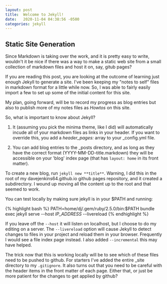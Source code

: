 ```yaml
---
layout: post
title:  Welcome to Jekyll!
date:   2020-11-04 04:38:56 -0500
categories: jekyll
---
```


## Static Site Generation

Since Markdown is taking over the work, and it is pretty easy to write,
wouldn't it be nice if there was a way to make a static web site from
a small collection of markdown files and host it on, say, gitub pages?

If you are reading this post, you are looking at the outcome of learning
just enough Jekyll to generate a site.  I've been keeping my "notes to self"
files in markdown format for a little while now.  So, I was able to fairly
easily import a few to set up some of the initial content for this site.

My plan, going forward, will be to record my progress as blog entries
but also to publish more of my notes files as *Howtos* on this site.

So, what is important to know about Jekyll?  

1. It (assuming you pick the
minima theme, like I did) will automatically incude all of your markdown
files as links in your header.  If you want to override this, you add
a *header_pages:* array to your \_config.yml file.

2. You can add blog entries to the \_posts directory, and as long as they
have the correct format (YYYY-MM-DD-title.markdown) they will be accessible
on your 'blog' index page (that has `layout: home` in its front matter).

To create a new blog, run `jekyll new **title**`.  Warning, I did this in
the root of my davejenkins64.github.io github pages repository, and it
created a subdirectory.  I wound up moving all the content up to the root
and that seemed to work.

You can test locally by making sure jekyll is in your $PATH and running:

{% highlight bash %}
PATH=home/dj/.gem/ruby/2.5.0/bin:$PATH
bundle exec jekyll serve --host *IP_ADDRESS* --livereload
{% endhighlight %}

If you leave off the `--host` it will listen on localhost, but I choose
to do my editing on a server.  The `--livereload` option will cause Jekyll
to detect changes to files in your project and reload them in your browser.
Frequently I would see a file index page instead.  I also added `--incremental`
this may have helped.

The trick now that this is working locally will be to see which of these
files need to be pushed to github.  For starters I've added the entire
\_site directory to my `.gitignore`.  It also turns out that you need to be
careful with the header items in the front matter of each page.  Either
that, or just be more patient for the changes to get applied by github?
